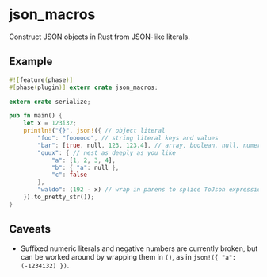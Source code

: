 # json_macros

Construct JSON objects in Rust from JSON-like literals.

## Example

```rust
#![feature(phase)]
#[phase(plugin)] extern crate json_macros;

extern crate serialize;

pub fn main() {
    let x = 123i32;
    println!("{}", json!({ // object literal
        "foo": "foooooo", // string literal keys and values
        "bar": [true, null, 123, 123.4], // array, boolean, null, numeric literals
        "quux": { // nest as deeply as you like
            "a": [1, 2, 3, 4],
            "b": { "a": null },
            "c": false
        },
        "waldo": (192 - x) // wrap in parens to splice ToJson expressions directly
    }).to_pretty_str());
}
```

## Caveats

* Suffixed numeric literals and negative numbers are currently broken, but can
  be worked around by wrapping them in `()`, as in `json!({ "a": (-1234i32) })`.
